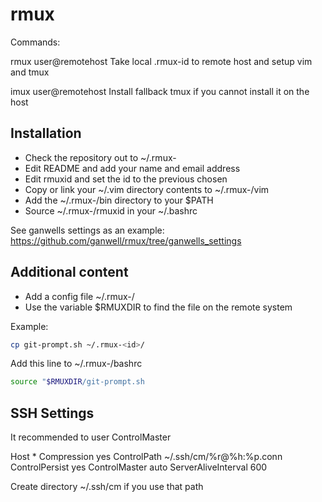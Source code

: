 rmux
====

Commands:

rmux user@remotehost
	Take local .rmux-id to remote host and setup vim and tmux

imux user@remotehost
	Install fallback tmux if you cannot install it on the host


Installation
------------

* Check the repository out to ~/.rmux-<id>
* Edit README and add your name and email address
* Edit rmuxid and set the id to the previous chosen <id>
* Copy or link your ~/.vim directory contents to ~/.rmux-<id>/vim
* Add the ~/.rmux-<id>/bin directory to your $PATH
* Source ~/.rmux-<id>/rmuxid in your ~/.bashrc

See ganwells settings as an example:
https://github.com/ganwell/rmux/tree/ganwells_settings

Additional content
------------------

* Add a config file ~/.rmux-<id>/
* Use the variable $RMUXDIR to find the file on the remote system

Example:

````bash
cp git-prompt.sh ~/.rmux-<id>/
````

Add this line to ~/.rmux-<id>/bashrc

````bash
source "$RMUXDIR/git-prompt.sh
````


SSH Settings
------------

It recommended to user ControlMaster

Host *
	Compression yes
	ControlPath ~/.ssh/cm/%r@%h:%p.conn
	ControlPersist yes
	ControlMaster auto
	ServerAliveInterval 600

Create directory ~/.ssh/cm if you use that path
